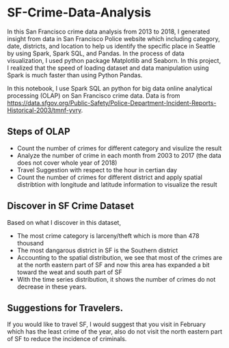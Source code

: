 # SF-Crime-Data-Analysis

In this San Francisco crime data analysis from 2013 to 2018, I generated insight from data in San Francisco Police website which including category, date, districts, and location to help us identify the specific place in Seattle by using Spark, Spark SQL, and Pandas. In the process of data visualization, I used python package Matplotlib and Seaborn. In this project, I realized that the speed of loading dataset and data manipulation using Spark is much faster than using Python Pandas.  

In this notebook, I use Spark SQL an python for big data online analytical processing (OLAP) on San Francisco crime data. Data is from https://data.sfgov.org/Public-Safety/Police-Department-Incident-Reports-Historical-2003/tmnf-yvry.  

## Steps of OLAP
- Count the number of crimes for different category and visulize the result
- Analyze the number of crime in each month from 2003 to 2017 (the data does not cover whole year of 2018)
- Travel Suggestion with respect to the hour in certian day
- Count the number of crimes for different district and apply spatial distribtion with longitude and latitude information to visualize the result

## Discover in SF Crime Dataset

Based on what I discover in this dataset, 
- The most crime category is larceny/theft which is more than 478 thousand  
- The most dangarous district in SF is the Southern district   
- Accounting to the spatial distribution, we see that most of the crimes are at the north eastern part of SF and now this area has expanded a bit toward the weat and south part of SF  
- With the time series distribution, it shows the number of crimes do not decrease in these years. 

## Suggestions for Travelers. 
If you would like to travel SF, I would suggest that you visit in February which has the least crime of the year, also do not visit the north eastern part of SF to reduce the incidence of criminals.   
